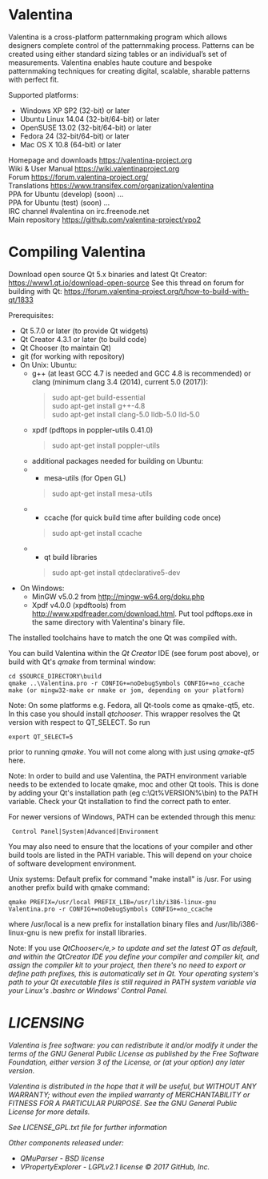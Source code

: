 Valentina
=========
Valentina is a cross-platform patternmaking program which allows designers complete control of the patternmaking process. Patterns can be created using either standard sizing tables or an individual’s set of measurements. Valentina enables haute couture and bespoke patternmaking techniques for creating digital, scalable, sharable patterns with perfect fit. 

Supported platforms:  
   * Windows XP SP2 (32-bit) or later   
   * Ubuntu Linux 14.04 (32-bit/64-bit) or later   
   * OpenSUSE 13.02 (32-bit/64-bit) or later   
   * Fedora 24 (32-bit/64-bit) or later    
   * Mac OS X 10.8 (64-bit) or later  

Homepage and downloads     https://valentina-project.org   
Wiki & User Manual         https://wiki.valentinaproject.org    
Forum                      https://forum.valentina-project.org/       
Translations               https://www.transifex.com/organization/valentina   
PPA for Ubuntu (develop)   (soon) ...    
PPA for Ubuntu (test)      (soon) ...    
IRC channel                #valentina on irc.freenode.net  
Main repository            https://github.com/valentina-project/vpo2    

Compiling Valentina
====================

Download open source Qt 5.x binaries and latest Qt Creator: https://www1.qt.io/download-open-source
See this thread on forum for building with Qt: https://forum.valentina-project.org/t/how-to-build-with-qt/1833 

Prerequisites:   
   * Qt 5.7.0 or later (to provide Qt widgets)
   * Qt Creator 4.3.1 or later (to build code)
   * Qt Chooser (to maintain Qt)
   * git (for working with repository)   
   * On Unix: 
     Ubuntu:
     - g++ (at least GCC 4.7 is needed and GCC 4.8 is recommended) or clang (minimum clang 3.4 (2014), current 5.0 (2017)):
       > sudo apt-get build-essential  
       > sudo apt-get install g++-4.8        
       > sudo apt-get install clang-5.0 lldb-5.0 lld-5.0       
     - xpdf (pdftops in poppler-utils 0.41.0)
       > sudo apt-get install poppler-utils  
     - additional packages needed for building on Ubuntu:   
     - - mesa-utils (for Open GL)  
       > sudo apt-get install mesa-utils  
     - - ccache (for quick build time after building code once) 
       >  sudo apt-get install ccache 
     - - qt build libraries
       > sudo apt-get install qtdeclarative5-dev
   * On Windows:     
     - MinGW v5.0.2 from http://mingw-w64.org/doku.php       
     - Xpdf v4.0.0 (xpdftools) from http://www.xpdfreader.com/download.html. Put tool pdftops.exe 
     in the same directory with Valentina's binary file.

The installed toolchains have to match the one Qt was compiled with.

You can build Valentina within the <em>Qt Creator</em> IDE (see forum post above), or build with Qt's <em>qmake</em> from terminal window:

    cd $SOURCE_DIRECTORY\build
    qmake ..\Valentina.pro -r CONFIG+=noDebugSymbols CONFIG+=no_ccache
    make (or mingw32-make or nmake or jom, depending on your platform)

Note: On some platforms e.g. Fedora, all Qt-tools come as qmake-qt5, etc. In this case you should install <em>qtchooser</em>. This wrapper resolves the Qt version with respect to QT_SELECT. So run 

    export QT_SELECT=5

prior to running <em>qmake</em>. You will not come along with just using <em>qmake-qt5</em> here.

Note: In order to build and use Valentina, the PATH environment variable needs to be extended to locate qmake, moc and other Qt tools. This is done by adding your Qt's installation path (eg c:\Qt\%VERSION%\bin) to the PATH variable. Check your Qt installation to find the correct path to enter. 

For newer versions of Windows, PATH can be extended through this menu:

     Control Panel|System|Advanced|Environment

You may also need to ensure that the locations of your compiler and other build tools are listed in the PATH variable. This will depend on your choice of software development environment.

Unix systems:
Default prefix for command "make install" is /usr. For using another prefix build with qmake command:

    qmake PREFIX=/usr/local PREFIX_LIB=/usr/lib/i386-linux-gnu Valentina.pro -r CONFIG+=noDebugSymbols CONFIG+=no_ccache

where /usr/local is a new prefix for installation binary files and /usr/lib/i386-linux-gnu is new prefix for install libraries.  

Note: If you use <em>QtChooser</e,> to update and set the latest QT as default, and within the <em>QtCreator</em> IDE you define your compiler and compiler kit, and assign the compiler kit to your project, then there's no need to export or define path prefixes, this is automatically set in Qt. Your operating system's path to your Qt executable files is still required in PATH system variable via your Linux's .bashrc or Windows' Control Panel.

LICENSING
==========
Valentina is free software: you can redistribute it and/or modify
it under the terms of the GNU General Public License as published by
the Free Software Foundation, either version 3 of the License, or
(at your option) any later version.

Valentina is distributed in the hope that it will be useful,
but WITHOUT ANY WARRANTY; without even the implied warranty of
MERCHANTABILITY or FITNESS FOR A PARTICULAR PURPOSE.  See the
GNU General Public License for more details.

See LICENSE_GPL.txt file for further information

Other components released under:
* QMuParser - BSD license
* VPropertyExplorer - LGPLv2.1 license
© 2017 GitHub, Inc.

